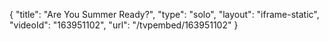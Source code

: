 {
    "title": "Are You Summer Ready?",
    "type": "solo",
    "layout": "iframe-static",
    "videoId": "163951102",
    "url": "\/tvpembed\/163951102"
}